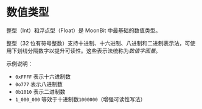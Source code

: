 # 数值类型

整型（Int）和浮点型（Float）是 MoonBit 中最基础的数值类型。

整型（32 位有符号整数）支持十进制、十六进制、八进制和二进制表示法，可使用下划线分隔数字以提升可读性。这些表示法统称为*数值字面量*。

示例说明：
- `0xFFFF` 表示十六进制数
- `0o777` 表示八进制数
- `0b1010` 表示二进制数
- `1_000_000` 等效于十进制数`1000000`（增强可读性写法）
